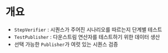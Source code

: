 # 개요
- `StepVerifier` : 시퀀스가 주어진 시나리오를 따르는지 단계별 테스트
- `TestPublisher` : 다운스트림 연산자를 테스트하기 위한 데이터 생산
- 선택 가능한 `Publisher`가 여럿 있는 시퀀스 검증
